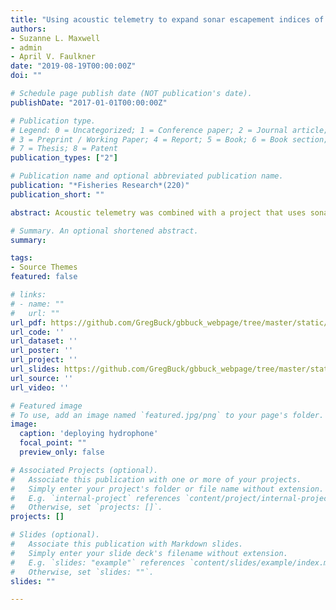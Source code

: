 ```yaml
---
title: "Using acoustic telemetry to expand sonar escapement indices of Chinook salmon to in-river abundance estimates"
authors:
- Suzanne L. Maxwell
- admin
- April V. Faulkner
date: "2019-08-19T00:00:00Z"
doi: ""

# Schedule page publish date (NOT publication's date).
publishDate: "2017-01-01T00:00:00Z"

# Publication type.
# Legend: 0 = Uncategorized; 1 = Conference paper; 2 = Journal article;
# 3 = Preprint / Working Paper; 4 = Report; 5 = Book; 6 = Book section;
# 7 = Thesis; 8 = Patent
publication_types: ["2"]

# Publication name and optional abbreviated publication name.
publication: "*Fisheries Research*(220)"
publication_short: ""

abstract: Acoustic telemetry was combined with a project that uses sonar and drift gillnetting methods to estimate Chinook salmon Oncorhynchus tshawytscha escapement in the Nushagak River, Alaska. The sonar project uses dual-frequency identification sonars (DIDSONs) to count passing fish and drift gillnetting to apportion sonar estimates to species. These estimates are indices because the river’s width (∼300m) and uneven bottom topography allow for only a third of the river to be sampled. This range is enough to fully enumerate sockeye salmon O. nerka, the dominate species, but not Chinook salmon, which are known to migrate beyond the samplingrange.Acoustic telemetry was used to determine what proportion of Chinook salmon traveled within the sampling range of the sonar project. We inserted acoustic tags into Chinook salmon ∼13km downriver and deployed an array of acoustic receivers at the sonar site to track tagged fish. From 2011 to 2014, 799 Chinook salmon were tagged. The tagged fish used the entire river width while migrating through the acoustic array exhibiting a wide variety of behaviors that included moving straight through the array, making multiple up and down trips, holding, and crossing over from one side of the river to the other. On average, 57% of tagged fish traveled through regions sampled by the sonar with annual percentages of 65% (2011), 54% (2012), 64% (2013), and of 47% (2014). These proportions were used to expand the sonar-derived indices to in-river abundance estimates.

# Summary. An optional shortened abstract.
summary: 

tags:
- Source Themes
featured: false

# links:
# - name: ""
#   url: ""
url_pdf: https://github.com/GregBuck/gbbuck_webpage/tree/master/static/Acoustic_tagging_Nush.pdf
url_code: ''
url_dataset: ''
url_poster: ''
url_project: ''
url_slides: https://github.com/GregBuck/gbbuck_webpage/tree/master/static/AFS_2015 presentation_GB.pptx
url_source: ''
url_video: ''

# Featured image
# To use, add an image named `featured.jpg/png` to your page's folder. 
image:
  caption: 'deploying hydrophone'
  focal_point: ""
  preview_only: false

# Associated Projects (optional).
#   Associate this publication with one or more of your projects.
#   Simply enter your project's folder or file name without extension.
#   E.g. `internal-project` references `content/project/internal-project/index.md`.
#   Otherwise, set `projects: []`.
projects: []

# Slides (optional).
#   Associate this publication with Markdown slides.
#   Simply enter your slide deck's filename without extension.
#   E.g. `slides: "example"` references `content/slides/example/index.md`.
#   Otherwise, set `slides: ""`.
slides: ""

---
```


